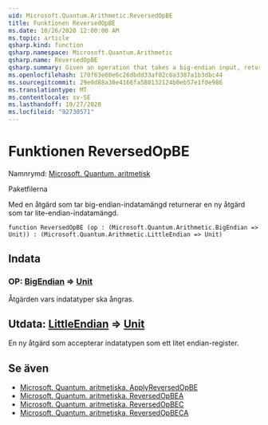 ```yaml
---
uid: Microsoft.Quantum.Arithmetic.ReversedOpBE
title: Funktionen ReversedOpBE
ms.date: 10/26/2020 12:00:00 AM
ms.topic: article
qsharp.kind: function
qsharp.namespace: Microsoft.Quantum.Arithmetic
qsharp.name: ReversedOpBE
qsharp.summary: Given an operation that takes a big-endian input, returns a new operation that takes a little-endian input.
ms.openlocfilehash: 170f63e60e6c26dbdd33af02c6a3387a1b3dbc44
ms.sourcegitcommit: 29e0d88a30e4166fa580132124b0eb57e1f0e986
ms.translationtype: MT
ms.contentlocale: sv-SE
ms.lasthandoff: 10/27/2020
ms.locfileid: "92730571"
---
```

# <a name="reversedopbe-function"></a>Funktionen ReversedOpBE

Namnrymd: [Microsoft. Quantum. aritmetisk](xref:Microsoft.Quantum.Arithmetic)

Paketfilerna [](https://nuget.org/packages/)


Med en åtgärd som tar big-endian-indatamängd returnerar en ny åtgärd som tar lite-endian-indatamängd.

```qsharp
function ReversedOpBE (op : (Microsoft.Quantum.Arithmetic.BigEndian => Unit)) : (Microsoft.Quantum.Arithmetic.LittleEndian => Unit)
```


## <a name="input"></a>Indata

### <a name="op--bigendian--unit"></a>OP: [BigEndian](xref:Microsoft.Quantum.Arithmetic.BigEndian) => [Unit](xref:microsoft.quantum.lang-ref.unit) 

Åtgärden vars indatatyper ska ångras.



## <a name="output--littleendian--unit"></a>Utdata: [LittleEndian](xref:Microsoft.Quantum.Arithmetic.LittleEndian) => [Unit](xref:microsoft.quantum.lang-ref.unit) 

En ny åtgärd som accepterar indatatypen som ett litet endian-register.

## <a name="see-also"></a>Se även

- [Microsoft. Quantum. aritmetiska. ApplyReversedOpBE](xref:Microsoft.Quantum.Arithmetic.ApplyReversedOpBE)
- [Microsoft. Quantum. aritmetiska. ReversedOpBEA](xref:Microsoft.Quantum.Arithmetic.ReversedOpBEA)
- [Microsoft. Quantum. aritmetiska. ReversedOpBEC](xref:Microsoft.Quantum.Arithmetic.ReversedOpBEC)
- [Microsoft. Quantum. aritmetiska. ReversedOpBECA](xref:Microsoft.Quantum.Arithmetic.ReversedOpBECA)